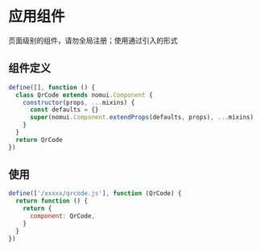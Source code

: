 # 应用组件

页面级别的组件，请勿全局注册；使用通过引入的形式

## 组件定义

```js
define([], function () {
  class QrCode extends nomui.Component {
    constructor(props, ...mixins) {
      const defaults = {}
      super(nomui.Component.extendProps(defaults, props), ...mixins)
    }
  }
  return QrCode
})
```

## 使用

```js
define(['/xxxxx/qrcode.js'], function (QrCode) {
  return function () {
    return {
      component: QrCode,
    }
  }
})
```

